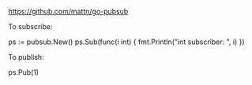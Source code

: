 https://github.com/mattn/go-pubsub


To subscribe:

ps := pubsub.New()
ps.Sub(func(i int) {
    fmt.Println("int subscriber: ", i)
})



To publish:

ps.Pub(1)
